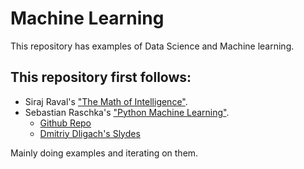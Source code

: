 # Machine Learning

This repository has examples of Data Science and Machine learning.

## This repository first follows:
- Siraj Raval's ["The Math of Intelligence"](https://github.com/llSourcell/The_Math_of_Intelligence). 
- Sebastian Raschka's ["Python Machine Learning"](https://www.packtpub.com/big-data-and-business-intelligence/python-machine-learning).
  - [Github Repo](https://github.com/rasbt/python-machine-learning-book)
  - [Dmitriy Dligach's Slydes](https://github.com/dmitriydligach/PyMLSlides)

Mainly doing examples and iterating on them.



